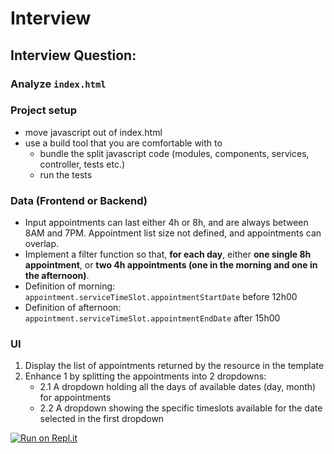Interview
==============

## Interview Question:

### Analyze `index.html`

### Project setup
- move javascript out of index.html
- use a build tool that you are comfortable with to
  - bundle the split javascript code (modules, components, services, controller, tests etc.)  
  - run the tests 

### Data (Frontend or Backend)

- Input appointments can last either 4h or 8h, and are always between 8AM and 7PM. Appointment list size not defined, and appointments can overlap.
- Implement a filter function so that, **for each day**, either **one single 8h appointment**, or **two 4h appointments (one in the morning and one in the afternoon)**.
- Definition of morning: `appointment.serviceTimeSlot.appointmentStartDate` before 12h00
- Definition of afternoon: `appointment.serviceTimeSlot.appointmentEndDate` after 15h00


### UI

 1. Display the list of appointments returned by the resource in the template
 2. Enhance 1 by splitting the appointments into 2 dropdowns:
     - 2.1 A dropdown holding all the days of available dates (day, month) for appointments
     - 2.2 A dropdown showing the specific timeslots available for the date selected in the first dropdown

[![Run on Repl.it](https://repl.it/badge/github/dimitrijescs/rotterdam-interview)](https://repl.it/github/dimitrijescs/rotterdam-interview)